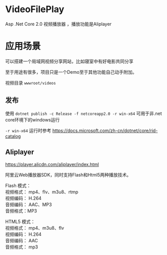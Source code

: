 # VideoFilePlay
Asp .Net Core 2.0 视频播放器 ，播放功能是Aliplayer

# 应用场景
可以搭建一个局域网视频分享网站，比如寝室中有好电影共同分享

至于用途有很多，项目只是一个Demo至于其他功能自己动手附加。

视频目录 `wwwroot/videos`

## 发布
使用 `dotnet publish -c Release -f netcoreapp2.0 -r win-x64` 可用于非.net core环境下的windows运行

`-r win-x64` 运行时参考 https://docs.microsoft.com/zh-cn/dotnet/core/rid-catalog


## Aliplayer
https://player.alicdn.com/aliplayer/index.html

阿里云Web播放器SDK，同时支持Flash和Html5两种播放技术。

Flash 模式：<br>
视频格式： mp4、flv、m3u8、rtmp<br>
视频编码： H.264<br>
音频编码： AAC、MP3<br>
音频格式：MP3<br>

HTML5 模式：<br>
视频格式： mp4、m3u8、flv<br>
视频编码： H.264<br>
音频编码： AAC<br>
音频格式： mp3<br>
